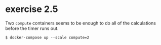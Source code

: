 # exercise 2.5

Two `compute` containers seems to be enough to do all of the calculations before the timer runs out.

```
$ docker-compose up --scale compute=2
```

